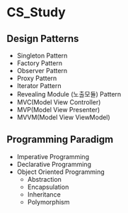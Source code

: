# CS_Study

## Design Patterns 
 - Singleton Pattern 
 - Factory Pattern 
 - Observer Pattern
 - Proxy Pattern
 - Iterator Pattern 
 - Revealing Module (노출모듈) Pattern
 - MVC(Model View Controller)
 - MVP(Model View Presenter)
 - MVVM(Model View ViewModel)


 ## Programming Paradigm
  - Imperative Programming 
  - Declarative Programming 
  - Object Oriented Programming  
    - Abstraction
    - Encapsulation
    - Inheritance
    - Polymorphism
